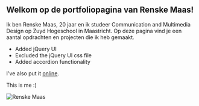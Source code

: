 ## Welkom op de portfoliopagina van Renske Maas!
Ik ben Renske Maas, 20 jaar en ik studeer Communication and Multimedia Design op Zuyd Hogeschool in Maastricht. 
Op deze pagina vind je een aantal opdrachten en projecten die ik heb gemaakt.

<ul>
  <li>Added jQuery UI</li>
  <li>Excluded the jQuery UI css file</li>
  <li>Added accordion functionality</li>
</ul>

<p>I've also put it <a href="https://renskecjmaas.github.io/accordion-on-github-pages/">online</a>.</p>

<p>This is me :)</p>

<img src="Renskecjmaas.jpg" alt="Renske Maas">
